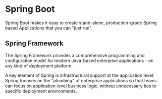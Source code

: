 # Spring Boot

Spring Boot makes it easy to create stand-alone, production-grade Spring based Applications that you can "just run".

## Spring Framework
The Spring Framework provides a comprehensive programming and configuration model for modern Java-based enterprise applications - on any kind of deployment platform.

A key element of Spring is infrastructural support at the application level: Spring focuses on the "plumbing" of enterprise applications so that teams can focus on application-level business logic, without unnecessary ties to specific deployment environments.
